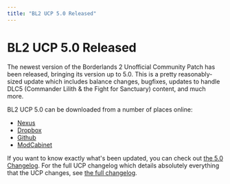 ```yaml
---
title: "BL2 UCP 5.0 Released"
---
```


# BL2 UCP 5.0 Released

The newest version of the Borderlands 2 Unofficial Community Patch has
been released, bringing its version up to 5.0.  This is a pretty
reasonably-sized update which includes balance changes, bugfixes, updates
to handle DLC5 (Commander Lilith & the Fight for Sanctuary) content, and
much more.

BL2 UCP 5.0 can be downloaded from a number of places online:

* [Nexus](https://www.nexusmods.com/borderlands2/mods/50)
* [Dropbox](https://www.dropbox.com/s/kxvf8w3ul4zuh93/Patch.txt?dl=0)
* [Github](https://github.com/BLCM/BLCMods/tree/master/Borderlands%202%20mods/Community%20Patch%20Team)
* [ModCabinet](https://github.com/BLCM/ModCabinet/wiki/Unofficial%20Community%20Patch%205.0)

If you want to know exactly what's been updated, you can check out
[the 5.0 Changelog](https://raw.githubusercontent.com/BLCM/BLCMods/master/Borderlands%202%20mods/Community%20Patch%20Team/UCP%205.0%20Changelog.txt).
For the full UCP changelog which details absolutely everything that the
UCP changes, see [the full changelog](https://raw.githubusercontent.com/BLCM/BLCMods/master/Borderlands%202%20mods/Community%20Patch%20Team/Full%20UCP%20Changelog.txt).
